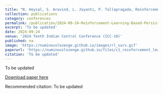 ```yaml
---
title: "N. Hoysal, S. Aravind, L. Jayanti, P. Tallapragada, Reinforcement Learning Based Persistent Surveillance on Graphs Under Energy Constraints "
collection: publications
category: conferences
permalink: /publication/2024-09-24-Reinforcement-Learning-Based-Persistent-Surveillance-on-Graphs-Under-Energy-Constraints
excerpt: 'To be updated'
date: 2024-09-24
venue: '2024 Tenth Indian Control Conference (ICC-10)'
published: na
image: 'https://numinouslozenge.github.io/images/rl_surv.gif'
paperurl: 'https://numinouslozenge.github.io/files/c1_reinforcement_learning_based_persistent_surveillance_on_graphs.pdf'
citation: 'To be updated'
---
```

To be updated

[Download paper here](https://numinouslozenge.github.io/files/c1_reinforcement_learning_based_persistent_surveillance_on_graphs.pdf)

Recommended citation: To be updated